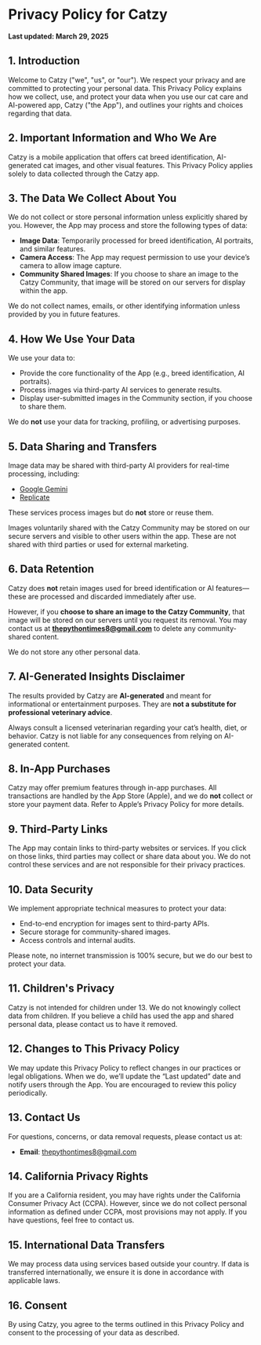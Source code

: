 # Privacy Policy for Catzy

**Last updated: March 29, 2025**

## 1. Introduction

Welcome to Catzy ("we", "us", or "our"). We respect your privacy and are committed to protecting your personal data. This Privacy Policy explains how we collect, use, and protect your data when you use our cat care and AI-powered app, Catzy ("the App"), and outlines your rights and choices regarding that data.

## 2. Important Information and Who We Are

Catzy is a mobile application that offers cat breed identification, AI-generated cat images, and other visual features. This Privacy Policy applies solely to data collected through the Catzy app.

## 3. The Data We Collect About You

We do not collect or store personal information unless explicitly shared by you. However, the App may process and store the following types of data:

- **Image Data**: Temporarily processed for breed identification, AI portraits, and similar features.
- **Camera Access**: The App may request permission to use your device’s camera to allow image capture.
- **Community Shared Images**: If you choose to share an image to the Catzy Community, that image will be stored on our servers for display within the app.
  
We do not collect names, emails, or other identifying information unless provided by you in future features.

## 4. How We Use Your Data

We use your data to:

- Provide the core functionality of the App (e.g., breed identification, AI portraits).
- Process images via third-party AI services to generate results.
- Display user-submitted images in the Community section, if you choose to share them.
  
We do **not** use your data for tracking, profiling, or advertising purposes.

## 5. Data Sharing and Transfers

Image data may be shared with third-party AI providers for real-time processing, including:

- [Google Gemini](https://www.gemini.com/legal/privacy-policy)
- [Replicate](https://replicate.com/privacy)

These services process images but do **not** store or reuse them.

Images voluntarily shared with the Catzy Community may be stored on our secure servers and visible to other users within the app. These are not shared with third parties or used for external marketing.

## 6. Data Retention

Catzy does **not** retain images used for breed identification or AI features—these are processed and discarded immediately after use.

However, if you **choose to share an image to the Catzy Community**, that image will be stored on our servers until you request its removal. You may contact us at **thepythontimes8@gmail.com** to delete any community-shared content.

We do not store any other personal data.

## 7. AI-Generated Insights Disclaimer

The results provided by Catzy are **AI-generated** and meant for informational or entertainment purposes. They are **not a substitute for professional veterinary advice**.

Always consult a licensed veterinarian regarding your cat’s health, diet, or behavior. Catzy is not liable for any consequences from relying on AI-generated content.

## 8. In-App Purchases

Catzy may offer premium features through in-app purchases. All transactions are handled by the App Store (Apple), and we do **not** collect or store your payment data. Refer to Apple’s Privacy Policy for more details.

## 9. Third-Party Links

The App may contain links to third-party websites or services. If you click on those links, third parties may collect or share data about you. We do not control these services and are not responsible for their privacy practices.

## 10. Data Security

We implement appropriate technical measures to protect your data:

- End-to-end encryption for images sent to third-party APIs.
- Secure storage for community-shared images.
- Access controls and internal audits.

Please note, no internet transmission is 100% secure, but we do our best to protect your data.

## 11. Children's Privacy

Catzy is not intended for children under 13. We do not knowingly collect data from children. If you believe a child has used the app and shared personal data, please contact us to have it removed.

## 12. Changes to This Privacy Policy

We may update this Privacy Policy to reflect changes in our practices or legal obligations. When we do, we’ll update the “Last updated” date and notify users through the App. You are encouraged to review this policy periodically.

## 13. Contact Us

For questions, concerns, or data removal requests, please contact us at:

- **Email**: thepythontimes8@gmail.com

## 14. California Privacy Rights

If you are a California resident, you may have rights under the California Consumer Privacy Act (CCPA). However, since we do not collect personal information as defined under CCPA, most provisions may not apply. If you have questions, feel free to contact us.

## 15. International Data Transfers

We may process data using services based outside your country. If data is transferred internationally, we ensure it is done in accordance with applicable laws.

## 16. Consent

By using Catzy, you agree to the terms outlined in this Privacy Policy and consent to the processing of your data as described.
